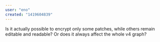 ```yaml
---
user: "eno"
created: "1419604839"
---
```


Is it actually possible to encrypt only some patches, while others remain editable and readable? Or does it always affect the whole v4 graph?

